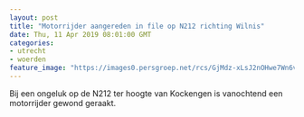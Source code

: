 ```yaml
---
layout: post
title: "Motorrijder aangereden in file op N212 richting Wilnis"
date: Thu, 11 Apr 2019 08:01:00 GMT
categories: 
- utrecht 
- woerden 
feature_image: "https://images0.persgroep.net/rcs/GjMdz-xLsJ2nOHwe7Wn6v5McfYI/diocontent/145294152/_fitwidth/400/?appId=21791a8992982cd8da851550a453bd7f&quality=0.7"
---
```


Bij een ongeluk op de N212 ter hoogte van Kockengen is vanochtend een motorrijder gewond geraakt.
